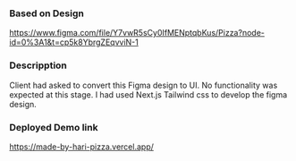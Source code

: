 
### Based on Design 

https://www.figma.com/file/Y7vwR5sCy0IfMENptqbKus/Pizza?node-id=0%3A1&t=cp5k8YbrgZEqvviN-1


### Descripption 

Client had asked to convert this Figma design to UI. No functionality was expected at this stage. I had used Next.js Tailwind css to develop the figma design.


### Deployed Demo link 

https://made-by-hari-pizza.vercel.app/